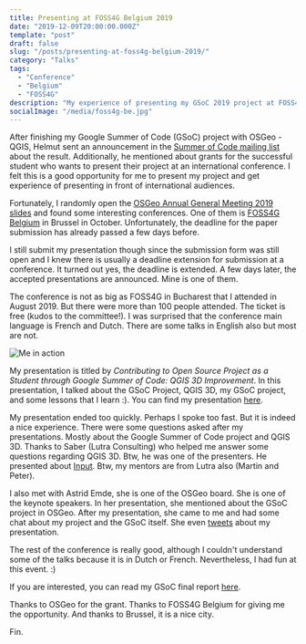```yaml
---
title: Presenting at FOSS4G Belgium 2019
date: "2019-12-09T20:00:00.000Z"
template: "post"
draft: false
slug: "/posts/presenting-at-foss4g-belgium-2019/"
category: "Talks"
tags:
  - "Conference"
  - "Belgium"
  - "FOSS4G"
description: "My experience of presenting my GSoC 2019 project at FOSS4G Belgium 2019"
socialImage: "/media/foss4g-be.jpg"
---
```


After finishing my Google Summer of Code (GSoC) project with OSGeo - QGIS, Helmut sent an announcement in the [Summer of Code mailing list](https://lists.osgeo.org/pipermail/soc/2019-September/004386.html) about the result. Additionally, he mentioned about grants for the successful student who wants to present their project at an international conference. I felt this is a good opportunity for me to present my project and get experience of presenting in front of international audiences.

Fortunately, I randomly open the [OSGeo Annual General Meeting 2019 slides](https://wiki.osgeo.org/wiki/Annual_General_Meeting_2019) and found some interesting conferences. One of them is [FOSS4G Belgium](http://2019.foss4g.be/en/) in Brussel in October. Unfortunately, the deadline for the paper submission has already passed a few days before.

I still submit my presentation though since the submission form was still open and I knew there is usually a deadline extension for submission at a conference. It turned out yes, the deadline is extended. A few days later, the accepted presentations are announced. Mine is one of them.

The conference is not as big as FOSS4G in Bucharest that I attended in August 2019. But there were more than 100 people attended. The ticket is free (kudos to the committee!). I was surprised that the conference main language is French and Dutch. There are some talks in English also but most are not.

![Me in action](/media/foss4g-be.jpg)

My presentation is titled by _Contributing to Open Source Project as a Student through Google Summer of Code: QGIS 3D Improvement_. In this presentation, I talked about the GSoC Project, QGIS 3D, my GSoC project, and some lessons that I learn :). You can find my presentation [here](https://docs.google.com/presentation/d/1NSAPuX2TOU2zv2ctAZ5TAPyIxN48OyQ6ds7o0XWeefg/edit#slide=id.p).

My presentation ended too quickly. Perhaps I spoke too fast. But it is indeed a nice experience. There were some questions asked after my presentations. Mostly about the Google Summer of Code project and QGIS 3D. Thanks to Saber (Lutra Consulting) who helped me answer some questions regarding QGIS 3D. Btw, he was one of the presenters. He presented about [Input](https://inputapp.io/). Btw, my mentors are from Lutra also (Martin and Peter).

I also met with Astrid Emde, she is one of the OSGeo board. She is one of the keynote speakers. In her presentation, she mentioned about the GSoC project in OSGeo. After my presentation, she came to me and had some chat about my project and the GSoC itself. She even [tweets](https://twitter.com/astroidex/status/1187345386232582145) about my presentation.

The rest of the conference is really good, although I couldn't understand some of the talks because it is in Dutch or French. Nevertheless, I had fun at this event. :)

If you are interested, you can read my GSoC final report [here](https://ismailsunni.github.io/GSoC-2019/).

Thanks to OSGeo for the grant. Thanks to FOSS4G Belgium for giving me the opportunity. And thanks to Brussel, it is a nice city.

Fin.
